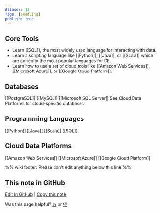 ```yaml
---
Aliases: []
Tags: [seedling]
publish: true
---
```


## Core Tools

- Learn [[SQL]], the most widely used language for interacting with data.
- Learn a scripting language like [[Python]], [[Java]], or [[Scala]] which are currently the most popular languages for DE.
- Learn how to use a set of cloud tools like [[Amazon Web Services]], [[Microsoft Azure]], or [[Google Cloud Platform]].

## Databases

[[PostgreSQL]]
[[MySQL]]
[[Microsoft SQL Server]]
See Cloud Data Platforms for cloud-specific databases

## Programming Languages

[[Python]]
[[Java]]
[[Scala]]
[[SQL]]

## Cloud Data Platforms

[[Amazon Web Services]]
[[Microsoft Azure]]
[[Google Cloud Platform]]

%% wiki footer: Please don't edit anything below this line %%

## This note in GitHub

<span class="git-footer">[Edit In GitHub](https://github.dev/data-engineering-community/data-engineering-wiki/blob/main/Tools/Tools.md "git-hub-edit-note") | [Copy this note](https://raw.githubusercontent.com/data-engineering-community/data-engineering-wiki/main/Tools/Tools.md "git-hub-copy-note")</span>

<span class="git-footer">Was this page helpful?
[👍](https://tally.so/r/3jZ8D4?rating=Yes&url=https://dataengineering.wiki/Tools/Tools) or [👎](https://tally.so/r/3jZ8D4?rating=No&url=https://dataengineering.wiki/Tools/Tools)</span>
